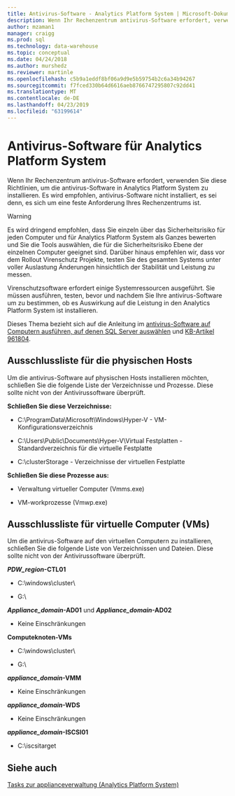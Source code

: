 ```yaml
---
title: Antivirus-Software - Analytics Platform System | Microsoft-Dokumentation
description: Wenn Ihr Rechenzentrum antivirus-Software erfordert, verwenden Sie diese Richtlinien, um die antivirus-Software in Analytics Platform System zu installieren. Es wird empfohlen, antivirus-Software nicht installiert, es sei denn, es sich um eine feste Anforderung Ihres Rechenzentrums ist.
author: mzaman1
manager: craigg
ms.prod: sql
ms.technology: data-warehouse
ms.topic: conceptual
ms.date: 04/24/2018
ms.author: murshedz
ms.reviewer: martinle
ms.openlocfilehash: c5b9a1eddf8bf06a9d9e5b59754b2c6a34b94267
ms.sourcegitcommit: f7fced330b64d6616aeb8766747295807c92dd41
ms.translationtype: MT
ms.contentlocale: de-DE
ms.lasthandoff: 04/23/2019
ms.locfileid: "63199614"
---
```

# <a name="antivirus-software-for-analytics-platform-system"></a>Antivirus-Software für Analytics Platform System
Wenn Ihr Rechenzentrum antivirus-Software erfordert, verwenden Sie diese Richtlinien, um die antivirus-Software in Analytics Platform System zu installieren. Es wird empfohlen, antivirus-Software nicht installiert, es sei denn, es sich um eine feste Anforderung Ihres Rechenzentrums ist.  
  
> [!WARNING]  
> Es wird dringend empfohlen, dass Sie einzeln über das Sicherheitsrisiko für jeden Computer und für Analytics Platform System als Ganzes bewerten und Sie die Tools auswählen, die für die Sicherheitsrisiko Ebene der einzelnen Computer geeignet sind. Darüber hinaus empfehlen wir, dass vor dem Rollout Virenschutz Projekte, testen Sie des gesamten Systems unter voller Auslastung Änderungen hinsichtlich der Stabilität und Leistung zu messen.  
>   
> Virenschutzsoftware erfordert einige Systemressourcen ausgeführt. Sie müssen ausführen, testen, bevor und nachdem Sie Ihre antivirus-Software um zu bestimmen, ob es Auswirkung auf die Leistung in den Analytics Platform System ist installieren.  
  
Dieses Thema bezieht sich auf die Anleitung im [antivirus-Software auf Computern ausführen, auf denen SQL Server auswählen](https://support.microsoft.com/kb/309422) und [KB-Artikel 961804](https://support.microsoft.com/kb/961804/en-us).  
  
## <a name="exclusion-list-for-physical-hosts"></a>Ausschlussliste für die physischen Hosts  
Um die antivirus-Software auf physischen Hosts installieren möchten, schließen Sie die folgende Liste der Verzeichnisse und Prozesse. Diese sollte nicht von der Antivirussoftware überprüft.  
  
**Schließen Sie diese Verzeichnisse:**  
  
-   C:\ProgramData\Microsoft\Windows\Hyper-V - VM-Konfigurationsverzeichnis  
  
-   C:\Users\Public\Documents\Hyper-V\Virtual Festplatten - Standardverzeichnis für die virtuelle Festplatte  
  
-   C:\clusterStorage - Verzeichnisse der virtuellen Festplatte  
  
**Schließen Sie diese Prozesse aus:**  
  
-   Verwaltung virtueller Computer (Vmms.exe)  
  
-   VM-workprozesse (Vmwp.exe)  
  
## <a name="exclusion-list-for-virtual-machines-vms"></a>Ausschlussliste für virtuelle Computer (VMs)  
Um die antivirus-Software auf den virtuellen Computern zu installieren, schließen Sie die folgende Liste von Verzeichnissen und Dateien. Diese sollte nicht von der Antivirussoftware überprüft.  
  
**_PDW_region_-CTL01**  
  
-   C:\windows\cluster\  
  
-   G:\  
  
**_Appliance_domain_-AD01** und  **_Appliance_domain_-AD02**  
  
-   Keine Einschränkungen  
  
**Computeknoten-VMs**  
  
-   C:\windows\cluster\  
  
-   G:\  
  
**_appliance_domain_-VMM**  
  
-   Keine Einschränkungen  
  
**_appliance_domain_-WDS**  
  
-   Keine Einschränkungen  
  
**_appliance_domain_-ISCSI01**  
  
-   C:\iscsitarget  
  
## <a name="see-also"></a>Siehe auch  
[Tasks zur applianceverwaltung &#40;Analytics Platform System&#41;](appliance-management-tasks.md)  
  
